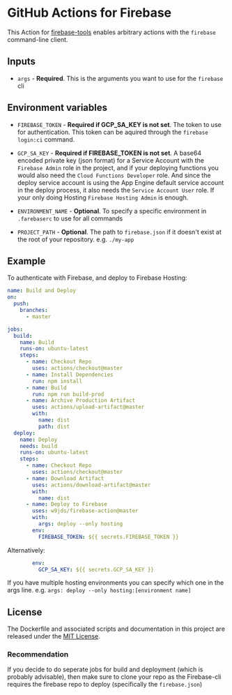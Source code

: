 # GitHub Actions for Firebase

This Action for [firebase-tools](https://github.com/firebase/firebase-tools) enables arbitrary actions with the `firebase` command-line client.

## Inputs

* `args` - **Required**. This is the arguments you want to use for the `firebase` cli


## Environment variables

* `FIREBASE_TOKEN` - **Required if GCP_SA_KEY is not set**. The token to use for authentication. This token can be aquired through the `firebase login:ci` command.

* `GCP_SA_KEY` - **Required if FIREBASE_TOKEN is not set**. A base64 encoded private key (json format) for a Service Account with the `Firebase Admin` role in the project, and if your deploying functions you would also need the `Cloud Functions Developer` role. 
And since the deploy service account is using the App Engine default service account in the deploy process, it also 
needs the `Service Account User` role.
If your only doing Hosting `Firebase Hosting Admin` is enough.

* `ENVIRONMENT_NAME` - **Optional**. To specify a specific environment in `.farebaserc` to use for all commands

* `PROJECT_PATH` - **Optional**. The path to `firebase.json` if it doesn't exist at the root of your repository. e.g. `./my-app`

## Example

To authenticate with Firebase, and deploy to Firebase Hosting:

```yaml
name: Build and Deploy
on:
  push:
    branches:
      - master

jobs:
  build:
    name: Build
    runs-on: ubuntu-latest
    steps:
      - name: Checkout Repo
        uses: actions/checkout@master
      - name: Install Dependencies
        run: npm install
      - name: Build
        run: npm run build-prod
      - name: Archive Production Artifact
        uses: actions/upload-artifact@master
        with:
          name: dist
          path: dist
  deploy:
    name: Deploy
    needs: build
    runs-on: ubuntu-latest
    steps:
      - name: Checkout Repo
        uses: actions/checkout@master
      - name: Download Artifact
        uses: actions/download-artifact@master
        with:
          name: dist
      - name: Deploy to Firebase
        uses: w9jds/firebase-action@master
        with:
          args: deploy --only hosting
        env:
          FIREBASE_TOKEN: ${{ secrets.FIREBASE_TOKEN }}
```
Alternatively:

```yaml
        env:
          GCP_SA_KEY: ${{ secrets.GCP_SA_KEY }}
```


If you have multiple hosting environments you can specify which one in the args line. 
e.g. `args: deploy --only hosting:[environment name]`

## License

The Dockerfile and associated scripts and documentation in this project are released under the [MIT License](LICENSE).


### Recommendation

If you decide to do seperate jobs for build and deployment (which is probably advisable), then make sure to clone your repo as the Firebase-cli requires the firebase repo to deploy (specifically the `firebase.json`)
